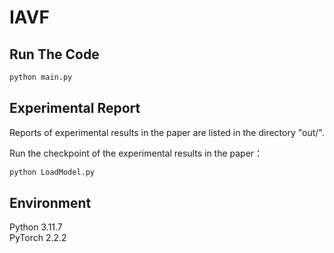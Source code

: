 # IAVF
## Run The Code
```bash
python main.py
```
## Experimental Report
Reports of experimental results in the paper are listed in the directory "out/".

Run the checkpoint of the experimental results in the paper：
```bash
python LoadModel.py
```
## Environment
Python 3.11.7  
PyTorch 2.2.2
